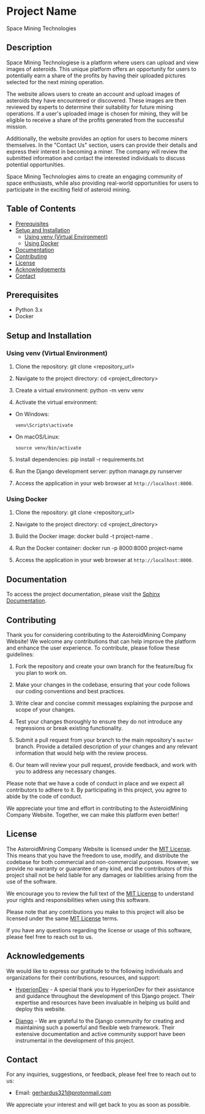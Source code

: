 # Project Name

Space Mining Technologies

## Description

Space Mining Technologiese is a platform where users can upload and view images of asteroids. This unique platform offers an opportunity for users to potentially earn a share of the profits by having their uploaded pictures selected for the next mining operation.

The website allows users to create an account and upload images of asteroids they have encountered or discovered. These images are then reviewed by experts to determine their suitability for future mining operations. If a user's uploaded image is chosen for mining, they will be eligible to receive a share of the profits generated from the successful mission.

Additionally, the website provides an option for users to become miners themselves. In the "Contact Us" section, users can provide their details and express their interest in becoming a miner. The company will review the submitted information and contact the interested individuals to discuss potential opportunities.

Space Mining Technologies aims to create an engaging community of space enthusiasts, while also providing real-world opportunities for users to participate in the exciting field of asteroid mining.

## Table of Contents

- [Prerequisites](#prerequisites)
- [Setup and Installation](#setup-and-installation)
  - [Using venv (Virtual Environment)](#using-venv-virtual-environment)
  - [Using Docker](#using-docker)
- [Documentation](#documentation)
- [Contributing](#contributing)
- [License](#license)
- [Acknowledgements](#acknowledgements)
- [Contact](#contact)

## Prerequisites

- Python 3.x
- Docker

## Setup and Installation

### Using venv (Virtual Environment)

1. Clone the repository:
  git clone <repository_url>


2. Navigate to the project directory:
  cd <project_directory>


3. Create a virtual environment:
  python -m venv venv


4. Activate the virtual environment:
- On Windows:
  ```
  venv\Scripts\activate
  ```
- On macOS/Linux:
  ```
  source venv/bin/activate
  ```

5. Install dependencies:
  pip install -r requirements.txt


6. Run the Django development server:
  python manage.py runserver


7. Access the application in your web browser at `http://localhost:8000`.

### Using Docker

1. Clone the repository:
  git clone <repository_url>


2. Navigate to the project directory:
  cd <project_directory>


3. Build the Docker image:
  docker build -t project-name .


4. Run the Docker container:
  docker run -p 8000:8000 project-name


5. Access the application in your web browser at `http://localhost:8000`.


## Documentation

To access the project documentation, please visit the [Sphinx Documentation](asteroidmining/docs/_build/html/index.html).


## Contributing

Thank you for considering contributing to the AsteroidMining Company Website! We welcome any contributions that can help improve the platform and enhance the user experience. To contribute, please follow these guidelines:

1. Fork the repository and create your own branch for the feature/bug fix you plan to work on.

2. Make your changes in the codebase, ensuring that your code follows our coding conventions and best practices.

3. Write clear and concise commit messages explaining the purpose and scope of your changes.

4. Test your changes thoroughly to ensure they do not introduce any regressions or break existing functionality.

5. Submit a pull request from your branch to the main repository's `master` branch. Provide a detailed description of your changes and any relevant information that would help with the review process.

6. Our team will review your pull request, provide feedback, and work with you to address any necessary changes.

Please note that we have a code of conduct in place and we expect all contributors to adhere to it. By participating in this project, you agree to abide by the code of conduct.

We appreciate your time and effort in contributing to the AsteroidMining Company Website. Together, we can make this platform even better!


## License

The AsteroidMining Company Website is licensed under the [MIT License](https://opensource.org/licenses/MIT). This means that you have the freedom to use, modify, and distribute the codebase for both commercial and non-commercial purposes. However, we provide no warranty or guarantee of any kind, and the contributors of this project shall not be held liable for any damages or liabilities arising from the use of the software.

We encourage you to review the full text of the [MIT License](https://opensource.org/licenses/MIT) to understand your rights and responsibilities when using this software.

Please note that any contributions you make to this project will also be licensed under the same [MIT License](https://opensource.org/licenses/MIT) terms.

If you have any questions regarding the license or usage of this software, please feel free to reach out to us.


## Acknowledgements

We would like to express our gratitude to the following individuals and organizations for their contributions, resources, and support:

- [HyperionDev](https://www.hyperiondev.com) - A special thank you to HyperionDev for their assistance and guidance throughout the development of this Django project. Their expertise and resources have been invaluable in helping us build and deploy this website.

- [Django](https://www.djangoproject.com) - We are grateful to the Django community for creating and maintaining such a powerful and flexible web framework. Their extensive documentation and active community support have been instrumental in the development of this project.

## Contact

For any inquiries, suggestions, or feedback, please feel free to reach out to us:

- Email: gerhardus321@protonmail.com

We appreciate your interest and will get back to you as soon as possible.
